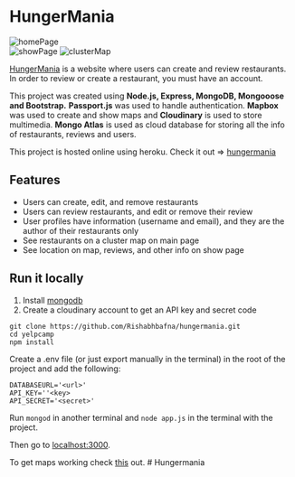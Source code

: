 # HungerMania

![homePage](https://raw.githubusercontent.com/Rishabhbafna/hungermania/main/screenshots/homePage.PNG)  
![showPage](https://raw.githubusercontent.com/Rishabhbafna/hungermania/main/screenshots/showPage.PNG)
![clusterMap](https://raw.githubusercontent.com/Rishabhbafna/hungermania/main/screenshots/clusterMap.PNG)  


[HungerMania](https://afternoon-brushlands-75563.herokuapp.com/) is a website where users can create and review restaurants. In order to review or create a restaurant, you must have an account.

This project was created using **Node.js, Express, MongoDB, Mongooose and Bootstrap.** **Passport.js** was used to handle authentication. **Mapbox** was used to create and show maps and **Cloudinary** is used to store multimedia. **Mongo Atlas** is used as cloud database for storing all the info of restaurants, reviews and users. 

This project is hosted online using heroku. Check it out => [hungermania](https://afternoon-brushlands-75563.herokuapp.com/)

## Features
* Users can create, edit, and remove restaurants
* Users can review restaurants, and edit or remove their review
* User profiles have information (username and email), and they are the author of their restaurants only
* See restaurants on a cluster map on main page
* See location on map, reviews, and other info on show page

## Run it locally
1. Install [mongodb](https://www.mongodb.com/)
2. Create a cloudinary account to get an API key and secret code

```
git clone https://github.com/Rishabhbafna/hungermania.git
cd yelpcamp
npm install
```

Create a .env file (or just export manually in the terminal) in the root of the project and add the following:  

```
DATABASEURL='<url>'
API_KEY=''<key>
API_SECRET='<secret>'
```

Run ```mongod``` in another terminal and ```node app.js``` in the terminal with the project.  

Then go to [localhost:3000](http://localhost:3000/).

To get maps working check [this](https://www.mapbox.com/) out.
#   H u n g e r m a n i a  
 